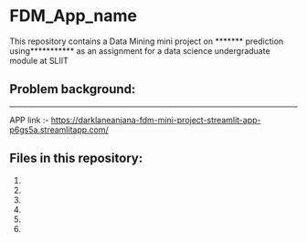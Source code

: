 # FDM_App_name
This repository contains a Data Mining mini project on ******* prediction using*********** as an assignment for a data science undergraduate module at SLIIT

## Problem background:
*******************************************************************

APP link :- https://darklaneanjana-fdm-mini-project-streamlit-app-p6gs5a.streamlitapp.com/


## Files in this repository:

  1) 
  2) 
  3) 
  4) 
  5) 
  6) 
